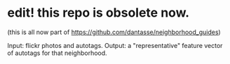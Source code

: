 # edit! this repo is obsolete now.
(this is all now part of https://github.com/dantasse/neighborhood_guides)

Input: flickr photos and autotags.
Output: a "representative" feature vector of autotags for that neighborhood.
